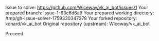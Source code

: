Issue to solve: https://github.com/Wiceway/vk_ai_bot/issues/1
Your prepared branch: issue-1-63c6d6a9
Your prepared working directory: /tmp/gh-issue-solver-1759330347278
Your forked repository: konard/vk_ai_bot
Original repository (upstream): Wiceway/vk_ai_bot

Proceed.